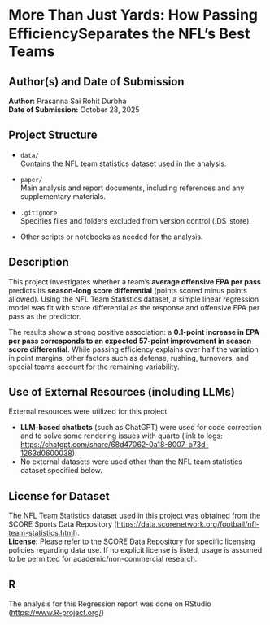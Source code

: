 # More Than Just Yards: How Passing EﬀiciencySeparates the NFL’s Best Teams

## Author(s) and Date of Submission
**Author:** Prasanna Sai Rohit Durbha  
**Date of Submission:** October 28, 2025

## Project Structure

- `data/`  
  Contains the NFL team statistics dataset used in the analysis.

- `paper/`  
  Main analysis and report documents, including references and any supplementary materials.

- `.gitignore`  
  Specifies files and folders excluded from version control (.DS_store).

- Other scripts or notebooks as needed for the analysis.

## Description

This project investigates whether a team’s **average offensive EPA per pass** predicts its **season-long score differential** (points scored minus points allowed). Using the NFL Team Statistics dataset, a simple linear regression model was fit with score differential as the response and offensive EPA per pass as the predictor.

The results show a strong positive association: a **0.1-point increase in EPA per pass corresponds to an expected 57-point improvement in season score differential**. While passing efficiency explains over half the variation in point margins, other factors such as defense, rushing, turnovers, and special teams account for the remaining variability.

## Use of External Resources (including LLMs)

External resources were utilized for this project.  
- **LLM-based chatbots** (such as ChatGPT) were used for code correction and to solve some rendering issues with quarto (link to logs: https://chatgpt.com/share/68d47062-0a18-8007-b73d-1263d0600038).  
- No external datasets were used other than the NFL team statistics dataset specified below.  

## License for Dataset

The NFL Team Statistics dataset used in this project was obtained from the SCORE Sports Data Repository (https://data.scorenetwork.org/football/nfl-team-statistics.html).  
**License:** Please refer to the SCORE Data Repository for specific licensing policies regarding data use. If no explicit license is listed, usage is assumed to be permitted for academic/non-commercial research.  


## R
The analysis for this Regression report was done on RStudio (https://www.R-project.org/)
